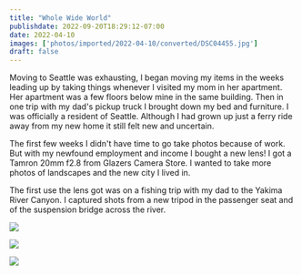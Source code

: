 ```yaml
---
title: "Whole Wide World"
publishdate: 2022-09-20T18:29:12-07:00
date: 2022-04-10
images: ['photos/imported/2022-04-10/converted/DSC04455.jpg']
draft: false
---
```


Moving to Seattle was exhausting, I began moving my items in the weeks leading up by taking things whenever I visited my mom in her apartment.  Her apartment was a few floors below mine in the same building.  Then in one trip with my dad's pickup truck I brought down my bed and furniture.  I was officially a resident of Seattle.  Although I had grown up just a ferry ride away from my new home it still felt new and uncertain.

The first few weeks I didn't have time to go take photos because of work.  But with my newfound employment and income I bought a new lens!  I got a Tamron 20mm f2.8 from Glazers Camera Store.  I wanted to take more photos of landscapes and the new city I lived in.

The first use the lens got was on a fishing trip with my dad to the Yakima River Canyon.  I captured shots from a new tripod in the passenger seat and of the suspension bridge across the river.

![](photos/imported/2022-04-10/converted/DSC04455.jpg)

![](photos/imported/2022-04-10/converted/DSC04839.jpg)

![](photos/imported/2022-04-10/converted/DSC04880.jpg)